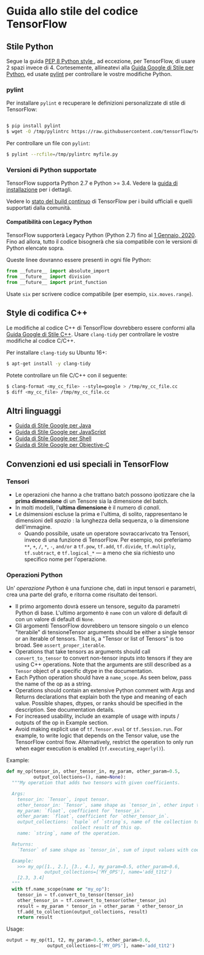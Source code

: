 # Guida allo stile del codice TensorFlow

## Stile Python

Segue la guida [PEP 8 Python style
](https://www.python.org/dev/peps/pep-0008/), ad eccezione, per TensorFlow, di usare 2
spazi invece di 4. Cortesemente, allineatevi alla
[Guida Google di Stile per Python](https://github.com/google/styleguide/blob/gh-pages/pyguide.md),
ed usate [pylint](https://www.pylint.org/) per controllare le vostre modifiche Python.


### pylint

Per installare `pylint` e recuperare le definizioni personalizzate di stile di TensorFlow:

```bash

$ pip install pylint
$ wget -O /tmp/pylintrc https://raw.githubusercontent.com/tensorflow/tensorflow/master/tensorflow/tools/ci_build/pylintrc

```

Per controllare un file con `pylint`:

```bash
$ pylint --rcfile=/tmp/pylintrc myfile.py
```

### Versioni di Python supportate

TensorFlow supporta Python 2.7 e Python >= 3.4. Vedere la
[guida di installazione](https://www.tensorflow.org/install) per i dettagli.

Vedere lo 
[stato del build continuo](https://github.com/tensorflow/tensorflow/blob/master/README.md#continuous-build-status)
di TensorFlow per i build ufficiali e quelli supportati dalla comunità.

#### Compatibilità con Legacy Python

TensorFlow supporterà Legacy Python (Python 2.7) fino al 
[1 Gennaio, 2020](https://groups.google.com/a/tensorflow.org/forum/#!searchin/announce/python$202.7%7Csort:date/announce/gVwS5RC8mds/dCt1ka2XAAAJ).
Fino ad allora, tutto il codice bisognerà che sia compatibile con le versioni di Python elencate sopra.

Queste linee dovranno essere presenti in ogni file Python:


```python
from __future__ import absolute_import
from __future__ import division
from __future__ import print_function
```

Usate `six` per scrivere codice compatibile (per esempio, `six.moves.range`).


## Style di codifica C++

Le modifiche al codice C++ di TensorFlow dovrebbero essere conformi alla 
[Guida Google di Stile C++](https://google.github.io/styleguide/cppguide.html). 
Usare `clang-tidy` per controllare le vostre modifiche al codice C/C++.

Per installare  `clang-tidy` su Ubuntu 16+:


```bash
$ apt-get install -y clang-tidy
```

Potete controllare un file C/C++ con il seguente:

```bash
$ clang-format <my_cc_file> --style=google > /tmp/my_cc_file.cc
$ diff <my_cc_file> /tmp/my_cc_file.cc
```

## Altri linguaggi

*   [Guida di Stile Google per Java](https://google.github.io/styleguide/javaguide.html)
*   [Guida di Stile Google per JavaScript](https://google.github.io/styleguide/jsguide.html)
*   [Guida di Stile Google per Shell](https://google.github.io/styleguide/shell.xml)
*   [Guida di Stile Google per Objective-C](https://google.github.io/styleguide/objcguide.html)




## Convenzioni ed usi speciali in TensorFlow

### Tensori

*   Le operazioni che hanno a che trattano batch possono ipotizzare che la **prima dimensione** di
    un Tensore sia la dimensione del batch.
*   In molti modelli, l'**ultima dimensione** è il numero di _canali_.
*   Le dsimensioni escluse la prima e l'ultima, di solito, rappresentano le dimensioni dell _spazio_
    : la lunghezza della sequenza, o la dimensione dell'immagine.
    *   Quando possibile, usate un operatore sovraccarivcato tra Tensori, invece di una funzione di TensorFlow. 
    Per esempio, noi preferiamo `**`, `+`, `/`, `*`, `-`, `and/or` a
    `tf.pow`, `tf.add`, `tf.divide`, `tf.multiply`, `tf.subtract`, e `tf.logical_*` —
    a meno che sia richiesto uno specifico nome per l'operazione.


### Operazioni Python

Un' _operazione Python_ è una funzione che, dati in input tensori e parametri,
crea una parte del grafo, e ritorna come risultato dei tensori.
*   Il primo argomento dovrà essere un tensore, seguito da parametri Python di base.
    L'ultimo argomento è `name` con un valore di default di con un valore di default di `None`.
*   Gli argomenti TensorFlow dovrebbero un tensore singolo o un elenco "iterabile" di 
    tensioneTensor arguments should be either a single tensor or an iterable of tensors. That is, a "Tensor or list of Tensors" is too broad. See `assert_proper_iterable`.
*   Operations that take tensors as arguments should call `convert_to_tensor` to
    convert non-tensor inputs into tensors if they are using C++ operations.
    Note that the arguments are still described as a `Tensor` object of a
    specific dtype in the documentation.
*   Each Python operation should have a `name_scope`. As seen below, pass the name
    of the op as a string.
*   Operations should contain an extensive Python comment with Args and Returns
    declarations that explain both the type and meaning of each value. Possible
    shapes, dtypes, or ranks should be specified in the description. See
    documentation details.
*   For increased usability, include an example of usage with inputs / outputs
    of the op in Example section.
*   Avoid making explicit use of `tf.Tensor.eval` or `tf.Session.run`. For
    example, to write logic that depends on the Tensor value, use the TensorFlow
    control flow. Alternatively, restrict the operation to only run when eager
    execution is enabled (`tf.executing_eagerly()`).

Example:


```python
def my_op(tensor_in, other_tensor_in, my_param, other_param=0.5,
          output_collections=(), name=None):
  """My operation that adds two tensors with given coefficients.

  Args:
    tensor_in: `Tensor`, input tensor.
    other_tensor_in: `Tensor`, same shape as `tensor_in`, other input tensor.
    my_param: `float`, coefficient for `tensor_in`.
    other_param: `float`, coefficient for `other_tensor_in`.
    output_collections: `tuple` of `string`s, name of the collection to
                        collect result of this op.
    name: `string`, name of the operation.

  Returns:
    `Tensor` of same shape as `tensor_in`, sum of input values with coefficients.

  Example:
    >>> my_op([1., 2.], [3., 4.], my_param=0.5, other_param=0.6,
              output_collections=['MY_OPS'], name='add_t1t2')
    [2.3, 3.4]
  """
  with tf.name_scope(name or "my_op"):
    tensor_in = tf.convert_to_tensor(tensor_in)
    other_tensor_in = tf.convert_to_tensor(other_tensor_in)
    result = my_param * tensor_in + other_param * other_tensor_in
    tf.add_to_collection(output_collections, result)
    return result
```

Usage:

```python
output = my_op(t1, t2, my_param=0.5, other_param=0.6,
               output_collections=['MY_OPS'], name='add_t1t2')
```
